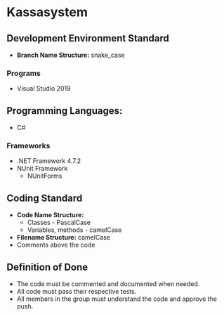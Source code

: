 # Kassasystem

## Development Environment Standard
- **Branch Name Structure:** snake_case

### Programs
- Visual Studio 2019

## Programming Languages:
- C#

### Frameworks   
- .NET Framework 4.7.2
- NUnit Framework
    - NUnitForms
   
## Coding Standard
- **Code Name Structure:**
   - Classes - PascalCase
   - Variables, methods - camelCase
- **Filename Structure:** camelCase
- Comments above the code
    
## Definition of Done
- The code must be commented and documented when needed.
- All code must pass their respective tests.
- All members in the group must understand the code and approve the push.



